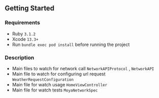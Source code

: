 ## Getting Started

### Requirements

- Ruby `3.1.2`
- Xcode `13.3+`
- Run `bundle exec pod install` before running the project

### Description

- Main files to watch for network call `NetworkAPIProtocol` , `NetworkAPI`
- Main file to watch for configuring url request `WeatherRequestConfiguration`
- Main file for watch usage `HomeViewController`
- Main file for watch tests `MoyaNetworkSpec`